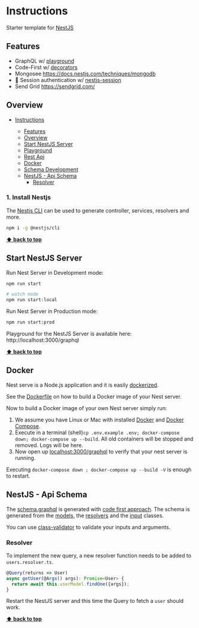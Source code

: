 # Instructions

Starter template for [NestJS](https://nestjs.com/)

## Features

- GraphQL w/ [playground](https://github.com/graphql/graphql-playground)
- Code-First w/ [decorators](https://docs.nestjs.com/graphql/quick-start#code-first)
- Mongosee https://docs.nestjs.com/techniques/mongodb
- 🔐 Session authentication w/ [nestjs-session](https://www.npmjs.com/package/nestjs-session)
- Send Grid https://sendgrid.com/

## Overview

- [Instructions](#instructions)

  - [Features](#features)
  - [Overview](#overview)
  - [Start NestJS Server](#start-nestjs-server)
  - [Playground](#playground)
  - [Rest Api](#rest-api)
  - [Docker](#docker)
  - [Schema Development](#schema-development)
  - [NestJS - Api Schema](#nestjs---api-schema)
    - [Resolver](#resolver)

### 1. Install Nestjs

The [Nestjs CLI](https://docs.nestjs.com/cli/usages) can be used to generate controller, services, resolvers and more.

```bash
npm i -g @nestjs/cli
```

**[⬆ back to top](#overview)**

## Start NestJS Server

Run Nest Server in Development mode:

```bash
npm run start

# watch mode
npm run start:local
```

Run Nest Server in Production mode:

```bash
npm run start:prod
```

Playground for the NestJS Server is available here: http://localhost:3000/graphql

**[⬆ back to top](#overview)**

## Docker

Nest serve is a Node.js application and it is easily [dockerized](https://nodejs.org/de/docs/guides/nodejs-docker-webapp/).

See the [Dockerfile](./Dockerfile) on how to build a Docker image of your Nest server.

Now to build a Docker image of your own Nest server simply run:

1. We assume you have Linux or Mac with installed [Docker](https://docs.docker.com/install/) and [Docker Compose](https://docs.docker.com/compose/install/).
1. Execute in a terminal (shell)`cp .env.example .env; docker-compose down; docker-compose up --build`. All old containers will be stopped and removed. Logs will be here.
1. Now open up [localhost:3000/graphql](http://localhost:3000/graphql) to verify that your nest server is running.

Executing `docker-compose down ; docker-compose up --build -V` is enough to restart.

## NestJS - Api Schema

The [schema.graphql](./src/schema.graphql) is generated with [code first approach](https://docs.nestjs.com/graphql/quick-start#code-first). The schema is generated from the [models](./src/models/user.ts), the [resolvers](./src/resolvers/auth/auth.resolver.ts) and the [input](./src/resolvers/auth/dto/login.input.ts) classes.

You can use [class-validator](https://docs.nestjs.com/techniques/validation) to validate your inputs and arguments.

### Resolver

To implement the new query, a new resolver function needs to be added to `users.resolver.ts`.

```ts
@Query(returns => User)
async getUser(@Args() args): Promise<User> {
  return await this.userModel.findOne({args});
}
```

Restart the NestJS server and this time the Query to fetch a `user` should work.

**[⬆ back to top](#overview)**
